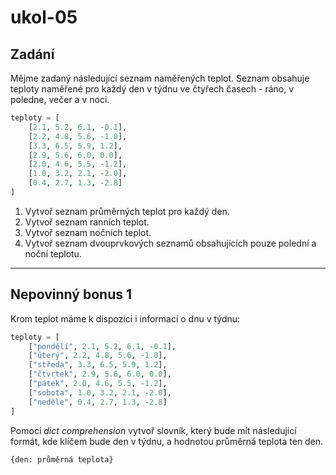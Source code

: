 # ukol-05

## Zadání

Mějme zadaný následující seznam naměřených teplot. Seznam obsahuje teploty naměřené pro každý den v týdnu ve čtyřech časech - ráno, v poledne, večer a v noci.

```py
teploty = [
    [2.1, 5.2, 6.1, -0.1],
    [2.2, 4.8, 5.6, -1.0],
    [3.3, 6.5, 5.9, 1.2],
    [2.9, 5.6, 6.0, 0.0],
    [2.0, 4.6, 5.5, -1.2],
    [1.0, 3.2, 2.1, -2.0],
    [0.4, 2.7, 1.3, -2.8]
]
```

1. Vytvoř seznam průměrných teplot pro každý den.
1. Vytvoř seznam ranních teplot.
1. Vytvoř seznam nočních teplot.
1. Vytvoř seznam dvouprvkových seznamů obsahujících pouze polední a noční teplotu.

---

## Nepovinný bonus 1

Krom teplot máme k dispozici i informaci o dnu v týdnu:

```py
teploty = [
    ["pondělí", 2.1, 5.2, 6.1, -0.1],
    ["úterý", 2.2, 4.8, 5.6, -1.0],
    ["středa", 3.3, 6.5, 5.9, 1.2],
    ["čtvrtek", 2.9, 5.6, 6.0, 0.0],
    ["pátek", 2.0, 4.6, 5.5, -1.2],
    ["sobota", 1.0, 3.2, 2.1, -2.0],
    ["neděle", 0.4, 2.7, 1.3, -2.8]
]
```

 Pomocí _dict comprehension_ vytvoř slovník, který bude mít následující formát, kde klíčem bude den v týdnu, a hodnotou průměrná teplota ten den.

 ```
 {den: průměrná teplota}
 ```

